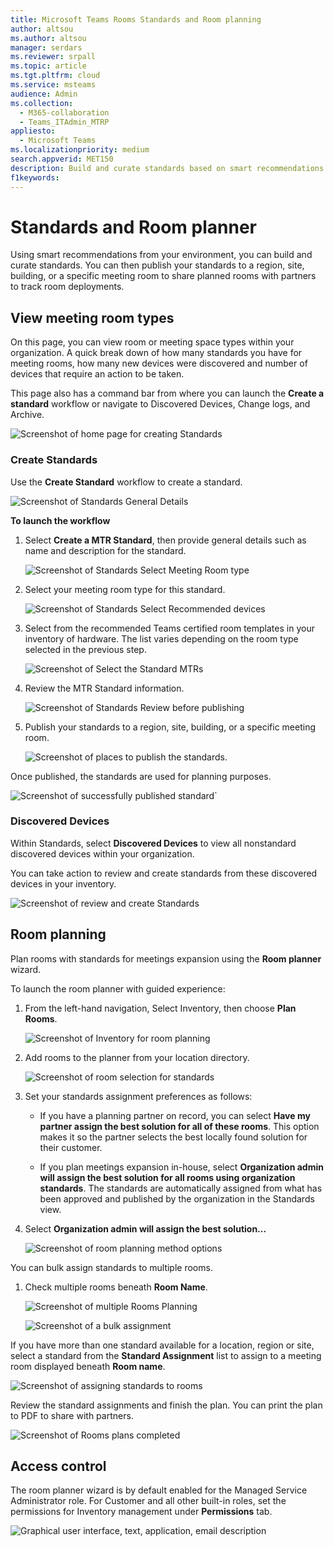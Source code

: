 ```yaml
---
title: Microsoft Teams Rooms Standards and Room planning
author: altsou
ms.author: altsou
manager: serdars
ms.reviewer: srpall
ms.topic: article
ms.tgt.pltfrm: cloud
ms.service: msteams
audience: Admin
ms.collection: 
  - M365-collaboration
  - Teams_ITAdmin_MTRP
appliesto: 
  - Microsoft Teams
ms.localizationpriority: medium
search.appverid: MET150
description: Build and curate standards based on smart recommendations from your environment.
f1keywords: 
---
```


# Standards and Room planner

Using smart recommendations from your environment, you can build and curate standards. You can then publish your standards to a region, site, building, or a specific meeting room to share planned rooms with partners to track room deployments.

## View meeting room types

On this page, you can view room or meeting space types within your organization. A quick break down of how many standards you have for meeting rooms, how many new devices were discovered and number of devices that require an action to be taken.

This page also has a command bar from where you can launch the  **Create a standard** workflow or navigate to Discovered Devices, Change logs, and Archive.

![Screenshot of home page for creating Standards](../media/standards-and-room-planner-001.png)
### Create Standards

Use the **Create Standard** workflow to create a standard.

![Screenshot of Standards General Details](../media/standards-and-room-planner-001.png)

**To launch the workflow**

1. Select **Create a MTR Standard**, then provide general details such as name and description for the standard.

   ![Screenshot of Standards Select Meeting Room type](../media/standards-and-room-planner-002.png)

1. Select your meeting room type for this standard.

   ![Screenshot of Standards Select Recommended devices](../media/standards-and-room-planner-003.png)

1. Select from the recommended Teams certified room templates in your inventory of hardware. The list varies depending on the room type selected in the previous step.

   ![Screenshot of Select the Standard MTRs](../media/standards-and-room-planner-004.png)


1. Review the MTR Standard information.

   ![Screenshot of Standards Review before publishing](../media/standards-and-room-planner-005.png)

1. Publish your standards to a region, site, building, or a specific meeting room.

   ![Screenshot of places to publish the standards.](../media/standards-and-room-planner-006.png)

Once published, the standards are used for planning purposes.

![Screenshot of successfully published standard`](../media/standards-and-room-planner-008.png)
### Discovered Devices

Within Standards, select **Discovered Devices** to view all nonstandard discovered devices within your organization.


You can take action to review and create standards from these discovered devices in your inventory.

![Screenshot of review and create Standards](../media/standards-and-room-planner-009.png)

## Room planning

Plan rooms with standards for meetings expansion using the **Room planner** wizard.

To launch the room planner with guided experience:

1. From the left-hand navigation, Select Inventory, then choose **Plan Rooms**.

   ![Screenshot of Inventory for room planning](../media/standards-and-room-planner-010.png)

1. Add rooms to the planner from your location directory.

   ![Screenshot of room selection for standards](../media/standards-and-room-planner-011.png)

1. Set your standards assignment preferences as follows:

   - If you have a planning partner on record, you can select **Have my partner assign the best solution for all of these rooms**. This option makes it so the partner selects the best locally found solution for their customer.

   - If you plan meetings expansion in-house, select **Organization admin will assign the best solution for all rooms using organization standards**. The standards are automatically assigned from what has been approved and published by the organization in the Standards view.

1. Select **Organization admin will assign the best solution...**

   ![Screenshot of room planning method options](../media/standards-and-room-planner-012.png)

You can bulk assign standards to multiple rooms.

1. Check multiple rooms beneath **Room Name**.

   ![Screenshot of multiple Rooms Planning](../media/standards-and-room-planner-013.png)

   ![Screenshot of a bulk assignment](../media/standards-and-room-planner-014.png)

If you have more than one standard available for a location, region or site, select a standard from the **Standard Assignment** list to assign to a meeting room displayed beneath **Room name**.

![Screenshot of assigning standards to rooms](../media/standards-and-room-planner-015.png)

Review the standard assignments and finish the plan. You can print the plan to PDF to share with partners.

![Screenshot of Rooms plans completed](../media/standards-and-room-planner-016.png)

## Access control

The room planner wizard is by default enabled for the Managed Service Administrator role. For Customer and all other built-in roles, set the permissions for Inventory management under **Permissions** tab.

![Graphical user interface, text, application, email description](../media/standards-and-room-planner-017.png)
